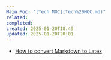 ```yaml
---
Main Moc: "[Tech MOC](Tech%20MOC.md)"
related: 
completed: 
created: 2025-01-20T18:49
updated: 2025-01-20T20:01
---
```

- [How to convert Markdown to Latex](How%20to%20convert%20Markdown%20to%20Latex.md)